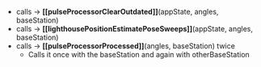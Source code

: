 - calls -> **[[pulseProcessorClearOutdated]]**(appState, angles, baseStation)
- calls -> **[[lighthousePositionEstimatePoseSweeps]]**(appState, angles, baseStation)
- calls -> **[[pulseProcessorProcessed]]**(angles, baseStation) twice
	- Calls it once with the baseStation and again with otherBaseStation
